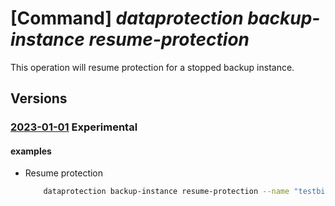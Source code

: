 # [Command] _dataprotection backup-instance resume-protection_

This operation will resume protection for a stopped backup instance.

## Versions

### [2023-01-01](/Resources/mgmt-plane/L3N1YnNjcmlwdGlvbnMve30vcmVzb3VyY2Vncm91cHMve30vcHJvdmlkZXJzL21pY3Jvc29mdC5kYXRhcHJvdGVjdGlvbi9iYWNrdXB2YXVsdHMve30vYmFja3VwaW5zdGFuY2VzL3t9L3Jlc3VtZXByb3RlY3Rpb24=/2023-01-01.xml) **Experimental**

<!-- mgmt-plane /subscriptions/{}/resourcegroups/{}/providers/microsoft.dataprotection/backupvaults/{}/backupinstances/{}/resumeprotection 2023-01-01 -->

#### examples

- Resume protection
    ```bash
        dataprotection backup-instance resume-protection --name "testbi" --resource-group "testrg" --vault-name "testvault"
    ```
